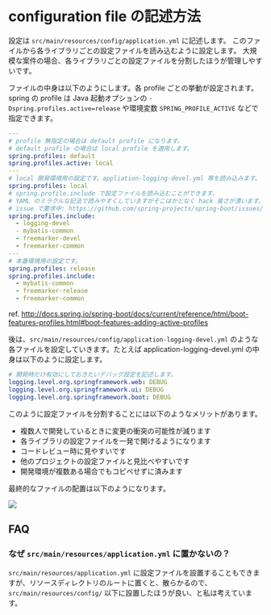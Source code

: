 # configuration file の記述方法

設定は `src/main/resources/config/application.yml` に記述します。
このファイルから各ライブラリごとの設定ファイルを読み込むように設定します。
大規模な案件の場合、各ライブラリごとの設定ファイルを分割したほうが管理しやすいです。

ファイルの中身は以下のようにします。各 profile ごとの挙動が設定されます。
spring の profile は Java 起動オプションの `-Dspring.profiles.active=release` や環境変数 `SPRING_PROFILE_ACTIVE` などで指定できます。

```yaml
---
# profile 無指定の場合は default profile になります。
# default profile の場合は local profile を適用します。
spring.profiles: default
spring.profiles.active: local
---
# local 開発環境用の設定です。appliation-logging-devel.yml 等を読み込みます。
spring.profiles: local
# spring.profile.include で設定ファイルを読み込むことができます。
# YAML のミラクルな記法で読みやすくしていますがそこはかとなく hack 臭さが漂います。
# issue で要求中: https://github.com/spring-projects/spring-boot/issues/6995
spring.profiles.include:
  - logging-devel
  - mybatis-common
  - freemarker-devel
  - freemarker-common
---
# 本番環境用の設定です。
spring.profiles: release
spring.profiles.include:
  - mybatis-common
  - freemarker-release
  - freemarker-common
```

ref. http://docs.spring.io/spring-boot/docs/current/reference/html/boot-features-profiles.html#boot-features-adding-active-profiles

後は、`src/main/resources/config/application-logging-devel.yml` のような各ファイルを設定していきます。たとえば application-logging-devel.yml の中身は以下のように設定します。

```yaml
# 開発時だけ有効にしておきたいデバッグ設定を記述します。
logging.level.org.springframework.web: DEBUG
logging.level.org.springframework.ui: DEBUG
logging.level.org.springframework.boot: DEBUG
```

このように設定ファイルを分割することには以下のようなメリットがあります。

 * 複数人で開発しているときに変更の衝突の可能性が減ります
 * 各ライブラリの設定ファイルを一発で開けるようになります
 * コードレビュー時に見やすいです
 * 他のプロジェクトの設定ファイルと見比べやすいです
 * 開発環境が複数ある場合でもコピペせずに済みます

最終的なファイルの配置は以下のようになります。

<img src="https://i.gyazo.com/6cbf5e06f8d1287ce8d7b4ad11b8c988.png">

## FAQ

### なぜ `src/main/resources/application.yml` に置かないの？

`src/main/resources/application.yml` に設定ファイルを設置することもできますが、リソースディレクトリのルートに置くと、散らかるので、`src/main/resources/config/` 以下に設置したほうが良い、と私は考えています。
